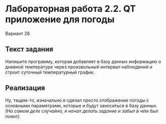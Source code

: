 # Лабораторная работа 2.2. QT приложение для погоды
Вариант 26

## Текст задания

Напишите программу, которая добавляет в базу данных информацию о
дневной температуре через произвольный интервал наблюдений и строит
суточный температурный график.

## Реализация

Ну, тащем-то, изначально я сделал просто отображение погоды с основными параметрами, которые и будут заноситься в базу данных. _(На самом деле случайно, я начал делать задание и забыл в чём был поинт)_.


